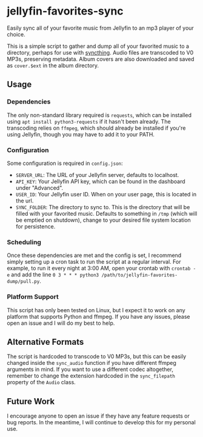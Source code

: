 # jellyfin-favorites-sync

Easily sync all of your favorite music from Jellyfin to an mp3 player of your choice.

This is a simple script to gather and dump all of your favorited music to a directory, perhaps for use with [syncthing](https://github.com/syncthing/syncthing). Audio files are transcoded to V0 MP3s, preserving metadata. Album covers are also downloaded and saved as `cover.$ext` in the album directory.

## Usage

### Dependencies

The only non-standard library required is `requests`, which can be installed using `apt install python3-requests` if it hasn't been already. The transcoding relies on `ffmpeg`, which should already be installed if you're using Jellyfin, though you may have to add it to your PATH.

### Configuration

Some configuration is required in `config.json`:
- `SERVER_URL`: The URL of your Jellyfin server, defaults to localhost.
- `API_KEY`: Your Jellyfin API key, which can be found in the dashboard under "Advanced".
- `USER_ID`: Your Jellyfin user ID. When on your user page, this is located in the url.
- `SYNC_FOLDER`: The directory to sync to. This is the directory that will be filled with your favorited music. Defaults to something in `/tmp` (which will be emptied on shutdown), change to your desired file system location for persistence.

### Scheduling

Once these dependencies are met and the config is set, I recommend simply setting up a cron task to run the script at a regular interval. For example, to run it every night at 3:00 AM, open your crontab with `crontab -e` and add the line `0 3 * * * python3 /path/to/jellyfin-favorites-dump/pull.py`.

### Platform Support

This script has only been tested on Linux, but I expect it to work on any platform that supports Python and ffmpeg. If you have any issues, please open an issue and I will do my best to help.

## Alternative Formats

The script is hardcoded to transcode to V0 MP3s, but this can be easily changed inside the `sync_audio` function if you have different ffmpeg arguments in mind. If you want to use a different codec altogether, remember to change the extension hardcoded in the `sync_filepath` property of the `Audio` class.

## Future Work

I encourage anyone to open an issue if they have any feature requests or bug reports. In the meantime, I will continue to develop this for my personal use.